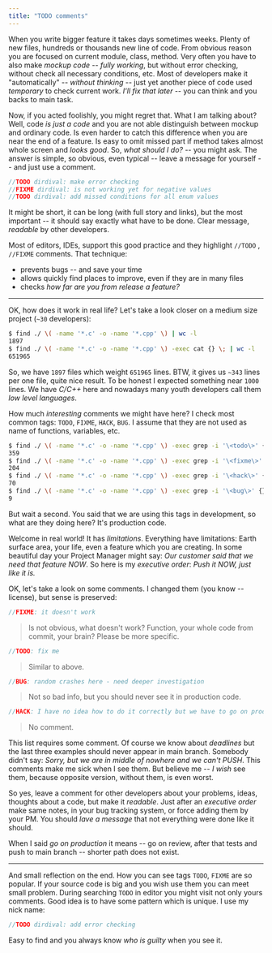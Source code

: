 ```yaml
---
title: "TODO comments"
---
```


When you write bigger feature it takes days sometimes weeks. Plenty of new
 files, hundreds or thousands new line of code. From obvious reason you are
focused on current module, class, method. Very often you have to also make
_mockup code_ -- _fully working_, but without error checking, without check all
necessary conditions, etc. Most of developers make it "automatically"
-- _without thinking_ -- just yet another piece of code used _temporary_
to check current work. _I'll fix that later_ -- you can think and you
backs to main task. 

Now, if you acted foolishly, you might regret that. What I am talking about?
Well, code _is just a code_ and you are not able distinguish between mockup and
ordinary code. Is even harder to catch this difference when you are near the
end of a feature. Is easy to omit missed part if method takes almost whole
screen and _looks good_. So, _what should I do?_ -- you might ask. The answer
is simple, so obvious, even typical -- leave a message for yourself
--  and just use a comment.
```cpp
//TODO dirdival: make error checking
//FIXME dirdival: is not working yet for negative values
//TODO dirdival: add missed conditions for all enum values
```
It might be short, it can be long (with full story and links), but the most
important -- it should say exactly what have to be done. Clear message,
_readable_ by other developers.

Most of editors, IDEs, support this good practice and they highlight `//TODO`
, `//FIXME` comments. That technique:
* prevents bugs -- and save your time
* allows quickly find places to improve, even if they are in many files
* checks _how far are you from release a feature?_

---

OK, how does it work in real life?  Let's take a look closer on a medium size
project (`~30` developers):

```bash
$ find ./ \( -name '*.c' -o -name '*.cpp' \) | wc -l
1897
$ find ./ \( -name '*.c' -o -name '*.cpp' \) -exec cat {} \; | wc -l
651965
```
So, we have `1897` files which weight `651965` lines. BTW, it gives us `~343`
lines per one file, quite nice result. To be honest I expected something near
`1000` lines. We have _C/C++_ here and nowadays many youth developers call
them  _low level languages_.

How much _interesting_ comments we might have here? I check most common tags:
`TODO`, `FIXME`, `HACK`, `BUG`.  I assume that they are not used as name of
functions, variables, etc.
```bash
$ find ./ \( -name '*.c' -o -name '*.cpp' \) -exec grep -i '\<todo\>' {} \; | wc -l
359
$ find ./ \( -name '*.c' -o -name '*.cpp' \) -exec grep -i '\<fixme\>' {} \; | wc -l
204
$ find ./ \( -name '*.c' -o -name '*.cpp' \) -exec grep -i '\<hack\>' {} \; | wc -l
70
$ find ./ \( -name '*.c' -o -name '*.cpp' \) -exec grep -i '\<bug\>' {} \; | wc -l
9
```
But wait a second. You said that we are using this tags in development, so
what are they doing here? It's production code.

Welcome in real world! It has _limitations_. Everything have limitations: Earth
surface area, your life, even a feature which you are creating. In some
beautiful day your Project Manager might say: _Our customer said that we need
that feature NOW_. So here is my _executive order_: _Push it NOW, just like it is._

OK, let's take a look on some comments. I changed them (you know -- license),
but sense is preserved:

```cpp
//FIXME: it doesn't work
```
> Is not obvious, what doesn't work? Function, your whole code from commit,
> your brain? Please be more specific.

```cpp
//TODO: fix me
```
> Similar to above.

```cpp
//BUG: random crashes here - need deeper investigation
```
> Not so bad info, but you should never see it in production code.

```cpp
//HACK: I have no idea how to do it correctly but we have to go on production
```
> No comment.

This list requires some comment. Of course we know about _deadlines_ but the
last three examples should never appear in main branch. Somebody didn't say:
_Sorry, but we are in middle of nowhere and we can't PUSH_.
This comments make me sick when I see them. But believe me -- _I wish_ see
them, because opposite version, without them, is even worst.

So yes, leave a comment for other developers about your problems, ideas,
thoughts about a code, but make it _readable_. Just after an _executive order_
make same notes, in your bug tracking system, or force adding them by
your PM. You should _lave a message_ that not everything were done like it
should.

When I said _go on production_ it means -- go on review, after that tests and
push to main branch -- shorter path does not exist.

---
And small reflection on the end. How you can see tags `TODO`, `FIXME` are
so popular. If your source code is big and you wish use them you can meet 
small problem. During searching `TODO` in editor you might visit not only
yours comments. Good idea is to have some pattern which is unique. I use my
nick name:
```cpp
//TODO dirdival: add error checking
```
Easy to find and you always know _who is guilty_ when you see it.
